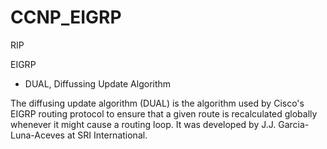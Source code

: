 # CCNP_EIGRP

RIP

EIGRP 

* DUAL, Diffussing Update Algorithm

The diffusing update algorithm (DUAL) is the algorithm used by Cisco's EIGRP routing protocol to ensure that a given route is recalculated globally whenever it might cause a routing loop. It was developed by J.J. Garcia-Luna-Aceves at SRI International.


